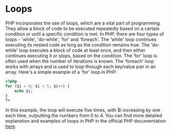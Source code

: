 # Loops

PHP incorporates the use of loops, which are a vital part of programming. They allow a block of code to be executed repeatedly based on a certain condition or until a specific condition is met. In PHP, there are four types of loops - 'while', 'do-while', 'for' and 'foreach'. The 'while' loop continues executing its nested code as long as the condition remains true. The 'do-while' loop executes a block of code at least once, and then either continues executing it or stops, based on the condition. The 'for' loop is often used when the number of iterations is known. The 'foreach' loop works with arrays and is used to loop through each key/value pair in an array. Here's a simple example of a 'for' loop in PHP:

```php
<?php
for ($i = 0; $i < 5; $i++) {
    echo $i;
}
?>
```

In this example, the loop will execute five times, with $i increasing by one each time, outputting the numbers from 0 to 4. You can find more detailed explanation and examples of loops in PHP in the official PHP documentation [here](https://www.php.net/manual/en/language.control-structures.php).
